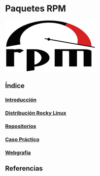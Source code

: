 # Paquetes RPM
![Paquetesrpm](/img/rpm.png)
## Índice
### [Introducción](introduccion.md)
### [Distribución Rocky Linux](distribucion.md)
### [Repositorios](repositorios.md)
### [Caso Práctico](casopractico.md)
### [Webgrafia](webgrafia.md)
## Referencias
